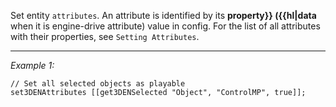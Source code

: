 Set entity `attributes`.
An attribute is identified by its **property}} ({{hl|data** when it is engine-drive attribute) value in config.
For the list of all attributes with their properties, see `Setting Attributes`.


---
*Example 1:*
```sqf
// Set all selected objects as playable
set3DENAttributes [[get3DENSelected "Object", "ControlMP", true]];
```